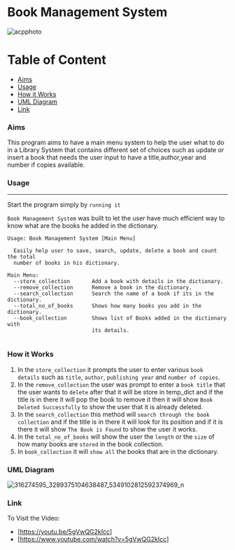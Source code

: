 # Book Management System

![acpphoto](https://user-images.githubusercontent.com/112869392/206493802-6e7d4c9f-c3a8-419b-927a-3122ddeb0921.png)


Table of Content
========

* [Aims](#aims)
* [Usage](#usage)
* [How it Works](#how-it-works)
* [UML Diagram](#uml-diagram)
* [Link](#link)



### Aims
This program aims to have a main menu system to help the user what to do in a Library System that contains different set of choices such as update or insert a book that needs the user input to have a title,author,year and number if copies available.


### Usage
---
Start the program simply by `running it`

`Book Management System` was built to let the user have much efficient way to know what are the books he added in the dictionary.

```shell
Usage: Book Management System [Main Menu]

  Easily help user to save, search, update, delete a book and count the total 
  number of books in his dictionary.
  
Main Menu:
  --store_collection       Add a book with details in the dictionary.
  --remove_collection      Remove a book in the dictionary.
  --search_collection      Search the name of a book if its in the dictionary.
  --total_no_of_books      Shows how many books you add in the dictionary.
  --book_collection        Shows list of Books added in the dictionary with 
                           its details.
                           
```

### How it Works
1. In the `store_collection` it prompts the user to enter various `book details` such as `title`, `author`, `publishing year` and `number of copies`.
2. In the `remove_collection` the user was prompt to enter a `book title` that the user wants to `delete` after that it will be store in temp_dict and if the title is in there it will pop the book to remove it then it will show `Book Deleted Successfully` to show the user that it is already deleted.
3. In the `search_collection` this method will `search through the book collection` and if the title is in there it will look for its position and if it is there it will show `The Book is Found` to show the user it works.
4. In the `total_no_of_books` will show the user the `length` or the `size` of how many books are `stored` in the book collection.
5. In `book_collection` it will `show all` the books that are in the dictionary.

### UML Diagram

![316274595_3289375104638487_5349102812592374969_n](https://user-images.githubusercontent.com/112869392/206854878-7593aaf0-c829-468e-8f1c-9f034cc76d1d.png)


### Link

To Visit the Video:
- [https://youtu.be/5gVwQG2kIcc]
- [https://www.youtube.com/watch?v=5gVwQG2kIcc]


